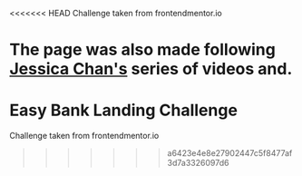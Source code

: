 <<<<<<< HEAD
Challenge taken from frontendmentor.io

The page was also made following [Jessica Chan's](https://www.youtube.com/c/TheCoderCoder/) series of videos and.
=======
# Easy Bank Landing Challenge

Challenge taken from frontendmentor.io
>>>>>>> a6423e4e8e27902447c5f8477af3d7a3326097d6
